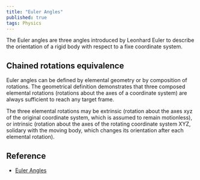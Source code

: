 ```yaml
---
title: "Euler Angles"
published: true
tags: Physics
---
```


The Euler angles are three angles introduced by Leonhard Euler to describe the orientation
of a rigid body with respect to a fixe coordinate system.

## Chained rotations equivalence

Euler angles can be defined by elemental geometry or by composition of rotations. The
geometrical definition demonstrates that three composed elemental rotations (rotations
about the axes of a coordinate system) are always sufficient to reach any target frame.

The three elemental rotations may be extrinsic (rotation about the axes xyz of the
original coordinate system, which is assumed to remain motionless), or intrinsic
(rotation about the axes of the rotating coordinate system XYZ, solidary with the moving
body, which changes its orientation after each elemental rotation).

## Reference

- [Euler Angles](https://en.wikipedia.org/wiki/Euler_angles)